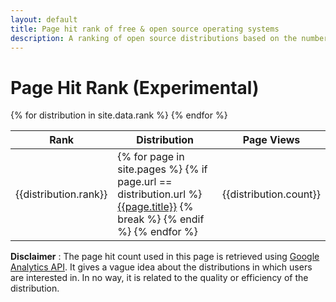 ```yaml
--- 
layout: default
title: Page hit rank of free & open source operating systems
description: A ranking of open source distributions based on the number of page hits each distribution received in prevoius month. This ranking is powered by google analytics.
---
```

<div class="distribution">
    <h1>Page Hit Rank (Experimental)</h1>
    <div class="row">
        <div class="col-md-8 order-md-1">
            <table class="table table-sm">
                <thead>
                    <tr>
                        <th>Rank</th>
                        <th>Distribution</th>
                        <th>Page Views</th>
                    </tr>
                </thead>
                <tbody>
                    {% for distribution in site.data.rank %}
                    <tr>
                        <td>{{distribution.rank}}</td>
                        <td>
                            {% for page in site.pages %}
                                {% if page.url == distribution.url %}
                                    <a href="{{page.url}}">{{page.title}}</a>
                                    {% break %}
                                {% endif %}
                            {% endfor %}
                        </td>
                        <td>{{distribution.count}}</td>
                    </tr>
                    {% endfor %}
                </tbody>
            </table>
        </div>
        <div class="col-md-2 order-md-0"></div>
        <div class="col-md-2 order-md-2"></div>
    </div>
    <div class="alert alert-info">
        <strong>Disclaimer</strong> : The page hit count used in this page is retrieved using <a href="https://developers.google.com/analytics/">Google Analytics API</a>. It gives a vague idea about the distributions in which users are interested in. In no way, it is related to the quality or efficiency of the distribution. 
    </div>
</div>
